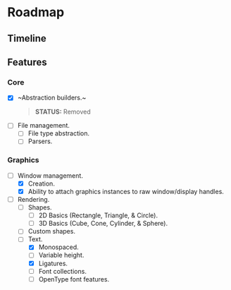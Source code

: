 


# Roadmap

## Timeline

## Features

### Core

- [X] ~Abstraction builders.~
  > **STATUS:** Removed
- [ ] File management.
  - [ ] File type abstraction.
  - [ ] Parsers.

### Graphics

- [ ] Window management.
  - [X] Creation.
  - [X] Ability to attach graphics instances to raw window/display handles.
- [ ] Rendering.
  - [ ] Shapes.
    - [ ] 2D Basics (Rectangle, Triangle, & Circle).
    - [ ] 3D Basics (Cube, Cone, Cylinder, & Sphere).
  - [ ] Custom shapes.
  - [ ] Text.
    - [X] Monospaced.
    - [ ] Variable height.
    - [X] Ligatures.
    - [ ] Font collections.
    - [ ] OpenType font features.

